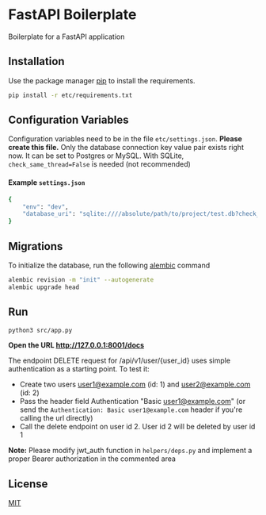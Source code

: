 # FastAPI Boilerplate

Boilerplate for a FastAPI application

## Installation

Use the package manager [pip](https://pip.pypa.io/en/stable/) to install the requirements.

```bash
pip install -r etc/requirements.txt
```

## Configuration Variables

Configuration variables need to be in the file `etc/settings.json`. **Please create this file.**
Only the database connection key value pair exists right now.
It can be set to Postgres or MySQL. With SQLite, `check_same_thread=False` is needed (not recommended) 
#### Example `settings.json`
```bash
{
    "env": "dev",
    "database_uri": "sqlite:////absolute/path/to/project/test.db?check_same_thread=False"
}
```

## Migrations
To initialize the database, run the following [alembic](https://alembic.sqlalchemy.org/en/latest/tutorial.html#running-our-first-migration) command

```bash
alembic revision -m "init" --autogenerate
alembic upgrade head
```
## Run

```bash
python3 src/app.py
```
**Open the URL http://127.0.0.1:8001/docs**

The endpoint DELETE request for /api/v1/user/{user_id} uses simple authentication as a starting point. To test it:
- Create two users user1@example.com (id: 1) and  user2@example.com (id: 2)
- Pass the header field Authentication "Basic user1@example.com" (or send the `Authentication: Basic user1@example.com` header if you're calling the url directly)
- Call the delete endpoint on user id 2. User id 2 will be deleted by user id 1

__Note:__ Please modify jwt_auth function in `helpers/deps.py` and implement a proper Bearer authorization in the commented area

## License
[MIT](https://choosealicense.com/licenses/mit/)
